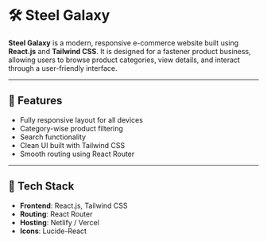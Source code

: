 # 🛠️ Steel Galaxy

**Steel Galaxy** is a modern, responsive e-commerce website built using **React.js** and **Tailwind CSS**. It is designed for a fastener product business,
allowing users to browse product categories, view details, and interact through a user-friendly interface.

---

## 🚀 Features

- Fully responsive layout for all devices
- Category-wise product filtering
- Search functionality
- Clean UI built with Tailwind CSS
- Smooth routing using React Router

---

## 🔧 Tech Stack

- **Frontend**: React.js, Tailwind CSS
- **Routing**: React Router
- **Hosting**: Netlify / Vercel
- **Icons**: Lucide-React
